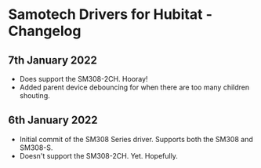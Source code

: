 # Samotech Drivers for Hubitat - Changelog

## 7th January 2022

- Does support the SM308-2CH. Hooray!
- Added parent device debouncing for when there are too many children shouting.

## 6th January 2022

- Initial commit of the SM308 Series driver. Supports both the SM308 and SM308-S.
- Doesn't support the SM308-2CH. Yet. Hopefully.
